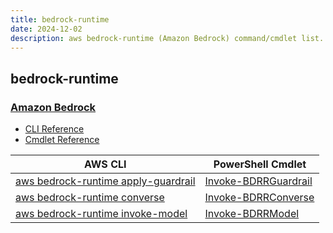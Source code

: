 ```yaml
---
title: bedrock-runtime
date: 2024-12-02
description: aws bedrock-runtime (Amazon Bedrock) command/cmdlet list.
---
```


## bedrock-runtime

### [Amazon Bedrock](https://aws.amazon.com/bedrock/)

* [CLI Reference](https://awscli.amazonaws.com/v2/documentation/api/latest/reference/bedrock-runtime/index.html)
* [Cmdlet Reference](https://docs.aws.amazon.com/powershell/latest/reference/items/BedrockRuntime_cmdlets.html)

|AWS CLI|PowerShell Cmdlet|
|----|----|
|[aws bedrock-runtime apply-guardrail](https://awscli.amazonaws.com/v2/documentation/api/latest/reference/bedrock-runtime/apply-guardrail.html)|[Invoke-BDRRGuardrail](https://docs.aws.amazon.com/powershell/latest/reference/items/Invoke-BDRRGuardrail.html)|
|[aws bedrock-runtime converse](https://awscli.amazonaws.com/v2/documentation/api/latest/reference/bedrock-runtime/converse.html)|[Invoke-BDRRConverse](https://docs.aws.amazon.com/powershell/latest/reference/items/Invoke-BDRRConverse.html)|
|[aws bedrock-runtime invoke-model](https://awscli.amazonaws.com/v2/documentation/api/latest/reference/bedrock-runtime/invoke-model.html)|[Invoke-BDRRModel](https://docs.aws.amazon.com/powershell/latest/reference/items/Invoke-BDRRModel.html)|

